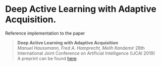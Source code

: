 # Deep Active Learning with Adaptive Acquisition.

Reference implementation to the paper
> **Deep Active Learning with Adaptive Acquisition**  
> *Manuel Haussmann, Fred A. Hamprecht, Melih Kandemir*
> 28th International Joint Conference on Artificial Intelligence (IJCAI 2019)  
A preprint can be found [here](https://arxiv.org/abs/1906.11471).
